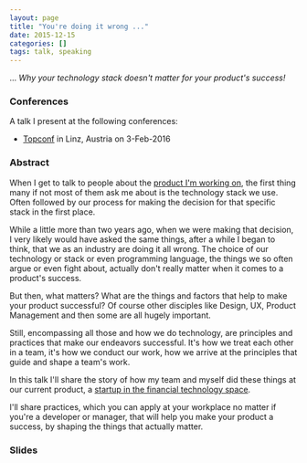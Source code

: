 ```yaml
---
layout: page
title: "You're doing it wrong ..."
date: 2015-12-15
categories: []
tags: talk, speaking
---
```


... *Why your technology stack doesn't matter for your product's success!*

### Conferences

A talk I present at the following conferences:

- [Topconf](http://topconf.com/linz-2016/trackevent/youre-doing-it-wrong-why-your-technology-stack-doesnt-matter-for-your-products-success/)
  in Linz, Austria on 3-Feb-2016


### Abstract

When I get to talk to people about the [product I'm working
on](https://mein.vaamo.de/), the first thing many if not most of them ask me
about is the technology stack we use. Often followed by our process for making
the decision for that specific stack in the first place.

While a little more than two years ago, when we were making that decision, I
very likely would have asked the same things, after a while I began to think,
that we as an industry are doing it all wrong. The choice of our technology or
stack or even programming language, the things we so often argue or even fight
about, actually don't really matter when it comes to a product's success.

But then, what matters? What are the things and factors that help to make your
product successful? Of course other disciples like Design, UX, Product
Management and then some are all hugely important.

Still, encompassing all those and how we do technology, are principles and
practices that make our endeavors successful. It's how we treat each other in a
team, it's how we conduct our work, how we arrive at the principles that guide
and shape a team's work.

In this talk I'll share the story of how my team and myself did these things at
our current product, a [startup in the financial technology
space](https://www.vaamo.de/).

I'll share practices, which you can apply at your workplace no matter if you're
a developer or manager, that will help you make your product a success, by
shaping the things that actually matter.


### Slides

<script async class="speakerdeck-embed"
data-id="e2821af80d3243dd8dfac45e36e4f5b7" data-ratio="1.77777777777778"
src="//speakerdeck.com/assets/embed.js"></script>
